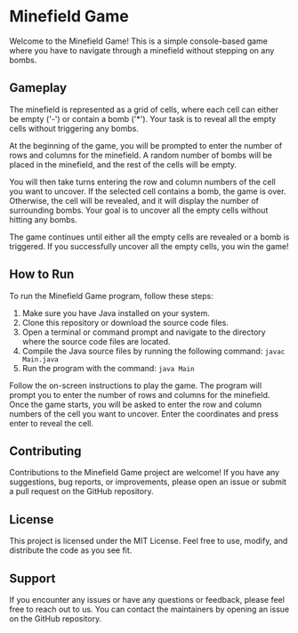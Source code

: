 <h1>Minefield Game</h1>

  <p>Welcome to the Minefield Game! This is a simple console-based game where you have to navigate through a minefield without stepping on any bombs.</p>

  <h2>Gameplay</h2>

  <p>The minefield is represented as a grid of cells, where each cell can either be empty ('-') or contain a bomb ('*'). Your task is to reveal all the empty cells without triggering any bombs.</p>

  <p>At the beginning of the game, you will be prompted to enter the number of rows and columns for the minefield. A random number of bombs will be placed in the minefield, and the rest of the cells will be empty.</p>

  <p>You will then take turns entering the row and column numbers of the cell you want to uncover. If the selected cell contains a bomb, the game is over. Otherwise, the cell will be revealed, and it will display the number of surrounding bombs. Your goal is to uncover all the empty cells without hitting any bombs.</p>

  <p>The game continues until either all the empty cells are revealed or a bomb is triggered. If you successfully uncover all the empty cells, you win the game!</p>

  <h2>How to Run</h2>

  <p>To run the Minefield Game program, follow these steps:</p>

  <ol>
    <li>Make sure you have Java installed on your system.</li>
    <li>Clone this repository or download the source code files.</li>
    <li>Open a terminal or command prompt and navigate to the directory where the source code files are located.</li>
    <li>Compile the Java source files by running the following command: <code>javac Main.java</code></li>
    <li>Run the program with the command: <code>java Main</code></li>
  </ol>

  <p>Follow the on-screen instructions to play the game. The program will prompt you to enter the number of rows and columns for the minefield. Once the game starts, you will be asked to enter the row and column numbers of the cell you want to uncover. Enter the coordinates and press enter to reveal the cell.</p>

  <h2>Contributing</h2>

  <p>Contributions to the Minefield Game project are welcome! If you have any suggestions, bug reports, or improvements, please open an issue or submit a pull request on the GitHub repository.</p>

  <h2>License</h2>

  <p>This project is licensed under the MIT License. Feel free to use, modify, and distribute the code as you see fit.</p>

  <h2>Support</h2>

  <p>If you encounter any issues or have any questions or feedback, please feel free to reach out to us. You can contact the maintainers by opening an issue on the GitHub repository.</p>
